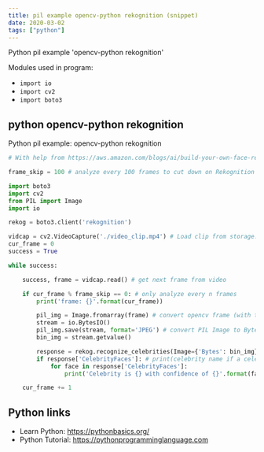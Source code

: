 ```yaml
---
title: pil example opencv-python rekognition (snippet)
date: 2020-03-02
tags: ["python"]
---
```

Python pil example 'opencv-python rekognition'


Modules used in program: 
* `import io`
* `import cv2`
* `import boto3`

## python opencv-python rekognition

Python pil example: opencv-python rekognition

```python
# With help from https://aws.amazon.com/blogs/ai/build-your-own-face-recognition-service-using-amazon-rekognition/

frame_skip = 100 # analyze every 100 frames to cut down on Rekognition API calls

import boto3
import cv2
from PIL import Image
import io

rekog = boto3.client('rekognition')

vidcap = cv2.VideoCapture('./video_clip.mp4') # Load clip from storage. Can modify this to input from camera.
cur_frame = 0
success = True

while success:

    success, frame = vidcap.read() # get next frame from video

    if cur_frame % frame_skip == 0: # only analyze every n frames
        print('frame: {}'.format(cur_frame)) 

        pil_img = Image.fromarray(frame) # convert opencv frame (with type()==numpy) into PIL Image
        stream = io.BytesIO()
        pil_img.save(stream, format='JPEG') # convert PIL Image to Bytes
        bin_img = stream.getvalue()

        response = rekog.recognize_celebrities(Image={'Bytes': bin_img}) # call Rekognition
        if response['CelebrityFaces']: # print(celebrity name if a celebrity is detected)
            for face in response['CelebrityFaces']:
                print('Celebrity is {} with confidence of {}'.format(face['Name'], face['MatchConfidence']))

    cur_frame += 1


```

## Python links

- Learn Python: https://pythonbasics.org/
- Python Tutorial: https://pythonprogramminglanguage.com
